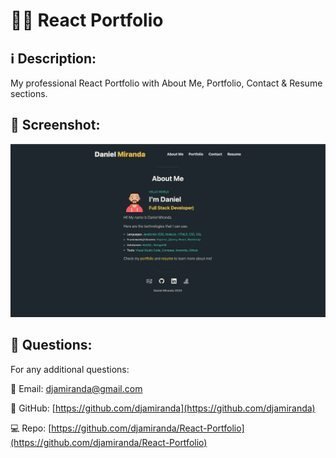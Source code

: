 # 🧑‍💻 React Portfolio
  
  
  ## ℹ️ Description:
My professional React Portfolio with About Me, Portfolio, Contact & Resume sections.

  ## 📸 Screenshot:
  ![screenshot.png from assets/images should be here](./assets/images/screenshot.png)

  ## 🤔 Questions:
  
  For any additional questions:
  
  📧 Email:
  djamiranda@gmail.com
  
  🔗 GitHub:
  [https://github.com/djamiranda](https://github.com/djamiranda)
  
  💻 Repo:
  [https://github.com/djamiranda/React-Portfolio](https://github.com/djamiranda/React-Portfolio)

